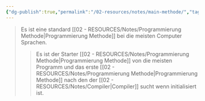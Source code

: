 ```yaml
---
{"dg-publish":true,"permalink":"/02-resources/notes/main-methode/","tags":["informatik/code"],"noteIcon":"","updated":"2025-10-29T12:59:07.970+01:00"}
---
```


>Es ist eine standard [[02 - RESOURCES/Notes/Programmierung Methode\|Programmierung Methode]] bei die meisten Computer Sprachen.
>>Es ist der Starter [[02 - RESOURCES/Notes/Programmierung Methode\|Programmierung Methode]] von die meisten Programm und das erste [[02 - RESOURCES/Notes/Programmierung Methode\|Programmierung Methode]] nach den der [[02 - RESOURCES/Notes/Compiler\|Compiler]] sucht wenn initialisiert ist. 